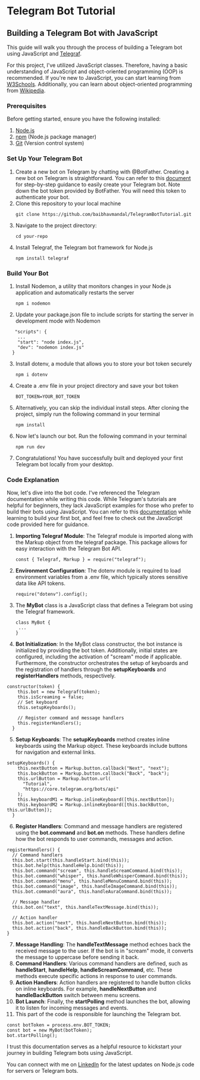 # Telegram Bot Tutorial
## Building a Telegram Bot with JavaScript

This guide will walk you through the process of building a Telegram bot using JavaScript and [Telegraf](https://github.com/telegraf/telegraf).

For this project, I've utilized JavaScript classes. Therefore, having a basic understanding of JavaScript and object-oriented programming (OOP) is recommended. If you're new to JavaScript, you can start learning from [W3Schools](https://www.w3schools.com/js/). Additionally, you can learn about object-oriented programming from [Wikipedia](https://en.wikipedia.org/wiki/Object-oriented_programming).

### Prerequisites

Before getting started, ensure you have the following installed:

1. [Node.js](https://github.com/nvm-sh/nvm)
2. [npm](https://docs.npmjs.com/downloading-and-installing-node-js-and-npm) (Node.js package manager)
3. [Git](https://github.com/git-guides/install-git) (Version control system)

### Set Up Your Telegram Bot

1. Create a new bot on Telegram by chatting with @BotFather. Creating a new bot on Telegram is straightforward. You can refer to this [document](https://core.telegram.org/bots/tutorial#obtain-your-bot-token) for step-by-step guidance to easily create your Telegram bot. Note down the bot token provided by BotFather. You will need this token to authenticate your bot.
2. Clone this repository to your local machine
    ```
    git clone https://github.com/baibhavmandal/TelegramBotTutorial.git
    ```
3. Navigate to the project directory:
   ```
   cd your-repo
   ```
4. Install Telegraf, the Telegram bot framework for Node.js
   ```
   npm install telegraf
   ```
### Build Your Bot
1. Install Nodemon, a utility that monitors changes in your Node.js application and automatically restarts the server
   ```
   npm i nodemon
   ```
2. Update your package.json file to include scripts for starting the server in development mode with Nodemon
```
   "scripts": {
    ...
    "start": "node index.js",
    "dev": "nodemon index.js"
  }
```
   
3. Install dotenv, a module that allows you to store your bot token securely
    ```
    npm i dotenv
    ```
4. Create a .env file in your project directory and save your bot token
    ```
    BOT_TOKEN=YOUR_BOT_TOKEN
    ```
5.  Alternatively, you can skip the individual install steps. After cloning the project, simply run the following command in your terminal
    ```
    npm install
    ```
6. Now let's launch our bot. Run the following command in your terminal
    ```
    npm run dev
    ```
7. Congratulations! You have successfully built and deployed your first Telegram bot locally from your desktop.

### Code Explanation

Now, let's dive into the bot code. I've referenced the Telegram documentation while writing this code. While Telegram's tutorials are helpful for beginners, they lack JavaScript examples for those who prefer to build their bots using JavaScript. You can refer to this [documentation](https://core.telegram.org/bots/tutorial) while learning to build your first bot, and feel free to check out the JavaScript code provided here for guidance.

1. **Importing Telegraf Module**: The Telegraf module is imported along with the Markup object from the telegraf package. This package allows for easy interaction with the Telegram Bot API.
   ```
   const { Telegraf, Markup } = require("telegraf");
   ```
2. **Environment Configuration**: The dotenv module is required to load environment variables from a .env file, which typically stores sensitive data like API tokens.
   ```
   require("dotenv").config();
   ```
3. The **MyBot** class is a JavaScript class that defines a Telegram bot using the Telegraf framework.
   ```
   class MyBot {
    ...
   }
   ```
4. **Bot Initialization**: In the MyBot class constructor, the bot instance is initialized by providing the bot token. Additionally, initial states are configured, including the activation of "scream" mode if applicable. Furthermore, the constructor orchestrates the setup of keyboards and the registration of handlers through the **setupKeyboards** and **registerHandlers** methods, respectively.

```
constructor(token) {
    this.bot = new Telegraf(token);
    this.isScreaming = false;
    // Set keyboard
    this.setupKeyboards();

    // Register command and message handlers
    this.registerHandlers();
  }
```
5. **Setup Keyboards**: The **setupKeyboards** method creates inline keyboards using the Markup object. These keyboards include buttons for navigation and external links.
```
setupKeyboards() {
    this.nextButton = Markup.button.callback("Next", "next");
    this.backButton = Markup.button.callback("Back", "back");
    this.urlButton = Markup.button.url(
      "Tutorial",
      "https://core.telegram.org/bots/api"
    );
    this.keyboardM1 = Markup.inlineKeyboard([this.nextButton]);
    this.keyboardM2 = Markup.inlineKeyboard([this.backButton, this.urlButton]);
  }
```
6. **Register Handlers**: Command and message handlers are registered using the **bot.command** and **bot.on** methods. These handlers define how the bot responds to user commands, messages and action.
  ```
  registerHandlers() {
    // Command handlers
    this.bot.start(this.handleStart.bind(this));
    this.bot.help(this.handleHelp.bind(this));
    this.bot.command("scream", this.handleScreamCommand.bind(this));
    this.bot.command("whisper", this.handleWhisperCommand.bind(this));
    this.bot.command("menu", this.handleMenuCommand.bind(this));
    this.bot.command("image", this.handleImageCommand.bind(this));
    this.bot.command("aura", this.handleAuraCommand.bind(this));

    // Message handler
    this.bot.on("text", this.handleTextMessage.bind(this));

    // Action handler
    this.bot.action("next", this.handleNextButton.bind(this));
    this.bot.action("back", this.handleBackButton.bind(this));
  }
  ```
7. **Message Handling**: The **handleTextMessage** method echoes back the received message to the user. If the bot is in "scream" mode, it converts the message to uppercase before sending it back.
8. **Command Handlers**: Various command handlers are defined, such as **handleStart**, **handleHelp**, **handleScreamCommand**, etc. These methods execute specific actions in response to user commands.
9. **Action Handlers**: Action handlers are registered to handle button clicks on inline keyboards. For example, **handleNextButton** and **handleBackButton** switch between menu screens.
10. **Bot Launch**: Finally, the **startPolling** method launches the bot, allowing it to listen for incoming messages and events.
11. This part of the code is responsible for launching the Telegram bot.
  ```
  const botToken = process.env.BOT_TOKEN;
  const bot = new MyBot(botToken);
  bot.startPolling();
  ```
I trust this documentation serves as a helpful resource to kickstart your journey in building Telegram bots using JavaScript.

You can connect with me on [LinkedIn](https://www.linkedin.com/in/baibhavmandal/) for the latest updates on Node.js code for servers or Telegram bots.
